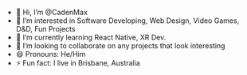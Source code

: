 - 👋 Hi, I’m @CadenMax
- 👀 I’m interested in Software Developing, Web Design, Video Games, D&D, Fun Projects
- 🌱 I’m currently learning React Native, XR Dev.
- 💞️ I’m looking to collaborate on any projects that look interesting
- 😄 Pronouns: He/Him
- ⚡ Fun fact: I live in Brisbane, Australia

<!---
CadenMax/CadenMax is a ✨ special ✨ repository because its `README.md` (this file) appears on your GitHub profile.
You can click the Preview link to take a look at your changes.
--->
